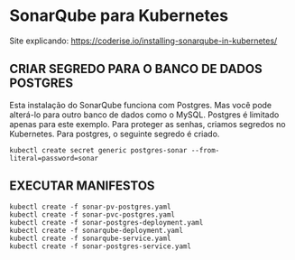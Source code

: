 # SonarQube para Kubernetes

Site explicando: <https://coderise.io/installing-sonarqube-in-kubernetes/>

## CRIAR SEGREDO PARA O BANCO DE DADOS POSTGRES

Esta instalação do SonarQube funciona com Postgres. Mas você pode alterá-lo para outro banco de dados como o MySQL. Postgres é limitado apenas para este exemplo. Para proteger as senhas, criamos segredos no Kubernetes. Para postgres, o seguinte segredo é criado.

```shell
kubectl create secret generic postgres-sonar --from-literal=password=sonar
```

## EXECUTAR MANIFESTOS

```shell
kubectl create -f sonar-pv-postgres.yaml
kubectl create -f sonar-pvc-postgres.yaml
kubectl create -f sonar-postgres-deployment.yaml
kubectl create -f sonarqube-deployment.yaml
kubectl create -f sonarqube-service.yaml
kubectl create -f sonar-postgres-service.yaml
```
